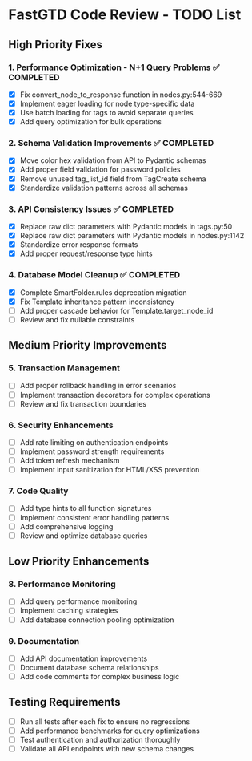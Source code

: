 # FastGTD Code Review - TODO List

## High Priority Fixes

### 1. Performance Optimization - N+1 Query Problems ✅ COMPLETED
- [x] Fix convert_node_to_response function in nodes.py:544-669
- [x] Implement eager loading for node type-specific data
- [x] Use batch loading for tags to avoid separate queries
- [x] Add query optimization for bulk operations

### 2. Schema Validation Improvements ✅ COMPLETED
- [x] Move color hex validation from API to Pydantic schemas
- [x] Add proper field validation for password policies
- [x] Remove unused tag_list_id field from TagCreate schema
- [x] Standardize validation patterns across all schemas

### 3. API Consistency Issues ✅ COMPLETED
- [x] Replace raw dict parameters with Pydantic models in tags.py:50
- [x] Replace raw dict parameters with Pydantic models in nodes.py:1142
- [x] Standardize error response formats
- [x] Add proper request/response type hints

### 4. Database Model Cleanup ✅ COMPLETED
- [x] Complete SmartFolder.rules deprecation migration
- [x] Fix Template inheritance pattern inconsistency
- [ ] Add proper cascade behavior for Template.target_node_id
- [ ] Review and fix nullable constraints

## Medium Priority Improvements

### 5. Transaction Management
- [ ] Add proper rollback handling in error scenarios
- [ ] Implement transaction decorators for complex operations
- [ ] Review and fix transaction boundaries

### 6. Security Enhancements
- [ ] Add rate limiting on authentication endpoints
- [ ] Implement password strength requirements
- [ ] Add token refresh mechanism
- [ ] Implement input sanitization for HTML/XSS prevention

### 7. Code Quality
- [ ] Add type hints to all function signatures
- [ ] Implement consistent error handling patterns
- [ ] Add comprehensive logging
- [ ] Review and optimize database queries

## Low Priority Enhancements

### 8. Performance Monitoring
- [ ] Add query performance monitoring
- [ ] Implement caching strategies
- [ ] Add database connection pooling optimization

### 9. Documentation
- [ ] Add API documentation improvements
- [ ] Document database schema relationships
- [ ] Add code comments for complex business logic

## Testing Requirements
- [ ] Run all tests after each fix to ensure no regressions
- [ ] Add performance benchmarks for query optimizations
- [ ] Test authentication and authorization thoroughly
- [ ] Validate all API endpoints with new schema changes